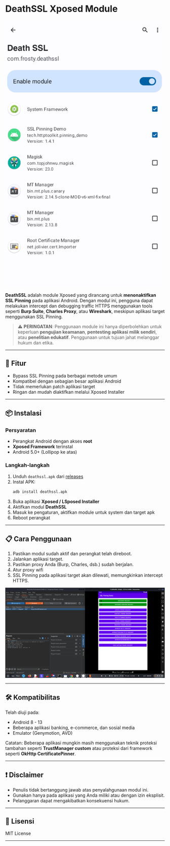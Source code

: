 # DeathSSL Xposed Module

![DeathSSL Demo](https://raw.githubusercontent.com/frostyxsec/DeathSSL/refs/heads/main/demo_deathssl.png)

**DeathSSL** adalah module Xposed yang dirancang untuk **menonaktifkan SSL Pinning** pada aplikasi Android. Dengan modul ini, pengguna dapat melakukan intercept dan debugging traffic HTTPS menggunakan tools seperti **Burp Suite**, **Charles Proxy**, atau **Wireshark**, meskipun aplikasi target menggunakan SSL Pinning.

> ⚠️ **PERINGATAN**: Penggunaan module ini hanya diperbolehkan untuk keperluan **pengujian keamanan**, **pentesting aplikasi milik sendiri**, atau **penelitian edukatif**. Penggunaan untuk tujuan jahat melanggar hukum dan etika.

---

## 🔧 Fitur

- Bypass SSL Pinning pada berbagai metode umum
- Kompatibel dengan sebagian besar aplikasi Android
- Tidak memerlukan patch aplikasi target
- Ringan dan mudah diaktifkan melalui Xposed Installer

---

## 📦 Instalasi

### Persyaratan

- Perangkat Android dengan akses **root**
- **Xposed Framework** terinstal
- Android 5.0+ (Lollipop ke atas)

### Langkah-langkah

1. Unduh `deathssl.apk` dari [releases](#)
2. Instal APK:
   ```bash
   adb install deathssl.apk
   ```
3. Buka aplikasi **Xposed / LSposed Installer**
4. Aktifkan modul **DeathSSL**
5. Masuk ke pengaturan, aktifkan module untuk system dan target apk
6. Reboot perangkat

---

## 📋 Cara Penggunaan

1. Pastikan modul sudah aktif dan perangkat telah direboot.
2. Jalankan aplikasi target.
3. Pastikan proxy Anda (Burp, Charles, dsb.) sudah berjalan.
4. Atur proxy wifi
5. SSL Pinning pada aplikasi target akan dilewati, memungkinkan intercept HTTPS.

![DeathSSL in Action](https://raw.githubusercontent.com/frostyxsec/DeathSSL/refs/heads/main/testing_deathssl.png)

---

## 🛠 Kompatibilitas

Telah diuji pada:

* Android 8 - 13
* Beberapa aplikasi banking, e-commerce, dan sosial media
* Emulator (Genymotion, AVD)

Catatan: Beberapa aplikasi mungkin masih menggunakan teknik proteksi tambahan seperti **TrustManager custom** atau proteksi dari framework seperti **OkHttp CertificatePinner**.

---

## ❗ Disclaimer

* Penulis tidak bertanggung jawab atas penyalahgunaan modul ini.
* Gunakan hanya pada aplikasi yang Anda miliki atau dengan izin eksplisit.
* Pelanggaran dapat mengakibatkan konsekuensi hukum.

---

## 📃 Lisensi

MIT License

---
